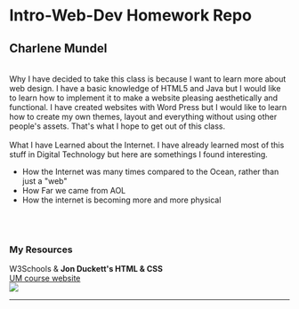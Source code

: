 <h1>Intro-Web-Dev Homework Repo</h1>
<h2>Charlene Mundel</h2>
<br>
Why I have decided to take this class is because I want to learn more about web design. I have a basic knowledge of HTML5 and Java but I would like to learn how to implement it to
make a website pleasing aesthetically and functional. I have created websites with Word Press but I would like to learn how to create my own themes, layout and everything without using other people's assets. That's what I hope to get out of this class.
<br>
<br>
What I have Learned about the Internet. I have already learned most of this stuff in Digital Technology but here are somethings I found interesting.
<br>
<ul>
  <li>How the Internet was many times compared to the Ocean, rather than just a "web"</li>
  <li>How Far we came from AOL</li>
  <li>How the internet is becoming more and more physical</li>
</ul>
<br>
<br>
<h3> My Resources </h3>
W3Schools & <b>Jon Duckett's HTML & CSS</b>
<br>
<a href="https://media-ed-online.github.io/intro-web-dev/">UM course website</a>

<br>

<img src="http://bit.ly/2DIVG46">

*****
